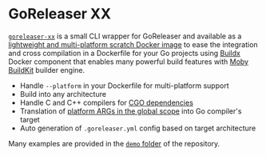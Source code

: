 # GoReleaser XX

[`goreleaser-xx`](https://github.com/crazy-max/goreleaser-xx#readme) is a small
CLI wrapper for GoReleaser and available as a [lightweight and multi-platform scratch Docker image](https://hub.docker.com/r/crazymax/goreleaser-xx/tags?page=1&ordering=last_updated)
to ease the integration and cross compilation in a Dockerfile for your Go
projects using [Buildx](https://github.com/docker/buildx) Docker component that
enables many powerful build features with [Moby BuildKit](https://github.com/moby/buildkit)
builder engine.

- Handle `--platform` in your Dockerfile for multi-platform support
- Build into any architecture
- Handle C and C++ compilers for [CGO dependencies](https://github.com/crazy-max/goreleaser-xx#cgo)
- Translation of [platform ARGs in the global scope](https://docs.docker.com/engine/reference/builder/#automatic-platform-args-in-the-global-scope) into Go compiler's target
- Auto generation of `.goreleaser.yml` config based on target architecture

Many examples are provided in the [`demo` folder](https://github.com/crazy-max/goreleaser-xx/tree/master/demo)
of the repository.
